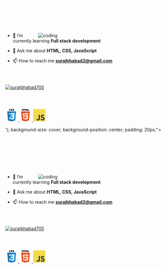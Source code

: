 <div style="background-image: url('<div style="background-image: url('https://your-image-url.com/image.jpg'); background-size: cover; background-position: center; padding: 20px;">

<h1 align="center" style="color: white;">Hi 👋, I'm Suraj Bhabad</h1>
<h3 align="center" style="color: white;">A passionate frontend developer from India</h3>

<img align="right" alt="coding" width="400px" src="https://i.pinimg.com/originals/54/e3/7d/54e37d8074ebcde1d96c77d7b2a7f310.gif">

- 🌱 I’m currently learning **Full stack development**

- 💬 Ask me about **HTML, CSS, JavaScript**

- 📫 How to reach me **surajbhabad2@gmail.com**

<h3 align="left" style="color: white;">Connect with me:</h3>
<p align="left">
<a href="https://instagram.com/surajbhabad705" target="blank"><img align="center" src="https://raw.githubusercontent.com/rahuldkjain/github-profile-readme-generator/master/src/images/icons/Social/instagram.svg" alt="surajbhabad705" height="30" width="40" /></a>
</p>

<h3 align="left" style="color: white;">Languages and Tools:</h3>
<p align="left"> 
  <a href="https://www.w3schools.com/css/" target="_blank" rel="noreferrer"> 
    <img src="https://raw.githubusercontent.com/devicons/devicon/master/icons/css3/css3-original-wordmark.svg" alt="css3" width="40" height="40"/> 
  </a> 
  <a href="https://www.w3.org/html/" target="_blank" rel="noreferrer"> 
    <img src="https://raw.githubusercontent.com/devicons/devicon/master/icons/html5/html5-original-wordmark.svg" alt="html5" width="40" height="40"/> 
  </a> 
  <a href="https://developer.mozilla.org/en-US/docs/Web/JavaScript" target="_blank" rel="noreferrer"> 
    <img src="https://raw.githubusercontent.com/devicons/devicon/master/icons/javascript/javascript-original.svg" alt="javascript" width="40" height="40"/> 
  </a> 
</p>

</div>
'); background-size: cover; background-position: center; padding: 20px;">

<h1 align="center" style="color: white;">Hi 👋, I'm Suraj Bhabad</h1>
<h3 align="center" style="color: white;">A passionate frontend developer from India</h3>

<img align="right" alt="coding" width="400px" src="https://i.pinimg.com/originals/54/e3/7d/54e37d8074ebcde1d96c77d7b2a7f310.gif">

- 🌱 I’m currently learning **Full stack development**

- 💬 Ask me about **HTML, CSS, JavaScript**

- 📫 How to reach me **surajbhabad2@gmail.com**

<h3 align="left" style="color: white;">Connect with me:</h3>
<p align="left">
<a href="https://instagram.com/surajbhabad705" target="blank"><img align="center" src="https://raw.githubusercontent.com/rahuldkjain/github-profile-readme-generator/master/src/images/icons/Social/instagram.svg" alt="surajbhabad705" height="30" width="40" /></a>
</p>

<h3 align="left" style="color: white;">Languages and Tools:</h3>
<p align="left"> 
  <a href="https://www.w3schools.com/css/" target="_blank" rel="noreferrer"> 
    <img src="https://raw.githubusercontent.com/devicons/devicon/master/icons/css3/css3-original-wordmark.svg" alt="css3" width="40" height="40"/> 
  </a> 
  <a href="https://www.w3.org/html/" target="_blank" rel="noreferrer"> 
    <img src="https://raw.githubusercontent.com/devicons/devicon/master/icons/html5/html5-original-wordmark.svg" alt="html5" width="40" height="40"/> 
  </a> 
  <a href="https://developer.mozilla.org/en-US/docs/Web/JavaScript" target="_blank" rel="noreferrer"> 
    <img src="https://raw.githubusercontent.com/devicons/devicon/master/icons/javascript/javascript-original.svg" alt="javascript" width="40" height="40"/> 
  </a> 
</p>

</div>
